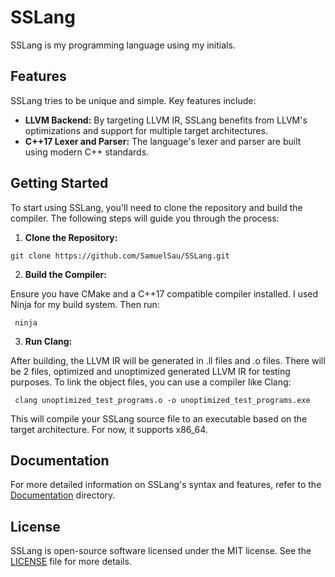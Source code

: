 # SSLang

SSLang is my programming language using my initials.

## Features

SSLang tries to be unique and simple. Key features include:

- **LLVM Backend:** By targeting LLVM IR, SSLang benefits from LLVM's optimizations and support for multiple target architectures.
- **C++17 Lexer and Parser:** The language's lexer and parser are built using modern C++ standards.

## Getting Started

To start using SSLang, you'll need to clone the repository and build the compiler. The following steps will guide you through the process:

1. **Clone the Repository:**
 ```
 git clone https://github.com/SamuelSau/SSLang.git
```
2. **Build the Compiler:**

Ensure you have CMake and a C++17 compatible compiler installed. I used Ninja for my build system. Then run:
```
 ninja
```
3. **Run Clang:**

After building, the LLVM IR will be generated in .ll files and .o files. There will be 2 files, optimized and unoptimized generated LLVM IR for testing purposes. To link the object files, you can use a compiler like Clang:

```
 clang unoptimized_test_programs.o -o unoptimized_test_programs.exe
```

This will compile your SSLang source file to an executable based on the target architecture. For now, it supports x86_64. 

## Documentation

For more detailed information on SSLang's syntax and features, refer to the [Documentation](https://github.com/SamuelSau/SSLang/blob/main/Documentation.md) directory.

## License

SSLang is open-source software licensed under the MIT license. See the [LICENSE](LICENSE) file for more details.
